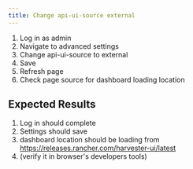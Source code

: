 ```yaml
---
title: Change api-ui-source external	
---
```

1. Log in as admin
1. Navigate to advanced settings
1. Change api-ui-source to external
1. Save
1. Refresh page
1. Check page source for dashboard loading location

## Expected Results
1. Log in should complete
1. Settings should save
1. dashboard location should be loading from 
https://releases.rancher.com/harvester-ui/latest
1. (verify it in browser's developers tools)